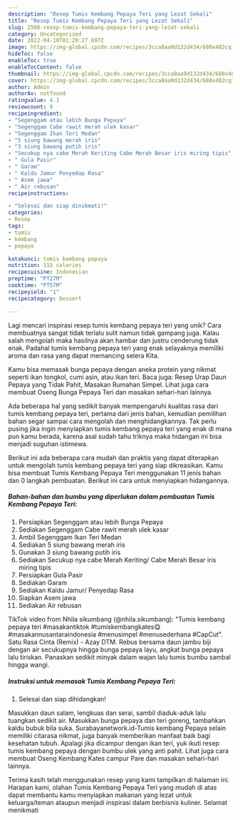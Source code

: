 ```yaml
---
description: "Resep Tumis Kembang Pepaya Teri yang Lezat Sekali"
title: "Resep Tumis Kembang Pepaya Teri yang Lezat Sekali"
slug: 2508-resep-tumis-kembang-pepaya-teri-yang-lezat-sekali
category: Uncategorized
date: 2022-04-10T01:29:27.697Z
image: https://img-global.cpcdn.com/recipes/3cca8aa9d132d434/680x482cq70/tumis-kembang-pepaya-teri-foto-resep-utama.jpg
hideToc: false
enableToc: true
enableTocContent: false
thumbnail: https://img-global.cpcdn.com/recipes/3cca8aa9d132d434/680x482cq70/tumis-kembang-pepaya-teri-foto-resep-utama.jpg
cover: https://img-global.cpcdn.com/recipes/3cca8aa9d132d434/680x482cq70/tumis-kembang-pepaya-teri-foto-resep-utama.jpg
author: Admin
authorAv: notfound
ratingvalue: 4.1
reviewcount: 9
recipeingredient:
- "Segenggam atau lebih Bunga Pepaya"
- "Segenggam Cabe rawit merah ulek kasar"
- "Segenggam Ikan Teri Medan"
- "5 siung bawang merah iris"
- "3 siung bawang putih iris"
- "Secukup nya cabe Merah Keriting Cabe Merah Besar iris miring tipis"
- " Gula Pasir"
- " Garam"
- " Kaldu Jamur Penyedap Rasa"
- " Asem jawa"
- " Air rebusan"
recipeinstructions:

- "Selesai dan siap dinikmati!"
categories:
- Resep
tags:
- tumis
- kembang
- pepaya

katakunci: tumis kembang pepaya 
nutrition: 115 calories
recipecuisine: Indonesian
preptime: "PT27M"
cooktime: "PT57M"
recipeyield: "1"
recipecategory: Dessert

---
```





Lagi mencari inspirasi resep tumis kembang pepaya teri yang unik? Cara membuatnya sangat tidak terlalu sulit namun tidak gampang juga. Kalau salah mengolah maka hasilnya akan hambar dan justru cenderung tidak enak. Padahal tumis kembang pepaya teri yang enak selayaknya memiliki aroma dan rasa yang dapat memancing selera Kita.





Kamu bisa memasak bunga pepaya dengan aneka protein yang nikmat seperti ikan tongkol, cumi asin, atau ikan teri. Baca juga: Resep Urap Daun Pepaya yang Tidak Pahit, Masakan Rumahan Simpel. Lihat juga cara membuat Oseng Bunga Pepaya Teri dan masakan sehari-hari lainnya.

Ada beberapa hal yang sedikit banyak mempengaruhi kualitas rasa dari tumis kembang pepaya teri, pertama dari jenis bahan, kemudian pemilihan bahan segar sampai cara mengolah dan menghidangkannya. Tak perlu pusing jika ingin menyiapkan tumis kembang pepaya teri yang enak di mana pun kamu berada, karena asal sudah tahu triknya maka hidangan ini bisa menjadi suguhan istimewa.






Berikut ini ada beberapa cara mudah dan praktis yang dapat diterapkan untuk mengolah tumis kembang pepaya teri yang siap dikreasikan. Kamu bisa membuat Tumis Kembang Pepaya Teri menggunakan 11 jenis bahan dan 0 langkah pembuatan. Berikut ini cara untuk menyiapkan hidangannya.

<!--inarticleads1-->

##### Bahan-bahan dan bumbu yang diperlukan dalam pembuatan Tumis Kembang Pepaya Teri:

1. Persiapkan Segenggam atau lebih Bunga Pepaya
1. Sediakan Segenggam Cabe rawit merah ulek kasar
1. Ambil Segenggam Ikan Teri Medan
1. Sediakan 5 siung bawang merah iris
1. Gunakan 3 siung bawang putih iris
1. Sediakan Secukup nya cabe Merah Keriting/ Cabe Merah Besar iris miring tipis
1. Persiapkan  Gula Pasir
1. Sediakan  Garam
1. Sediakan  Kaldu Jamur/ Penyedap Rasa
1. Siapkan  Asem jawa
1. Sediakan  Air rebusan


TikTok video from Nhila sikumbang (@nhila.sikumbang): &#34;Tumis kembang pepaya teri #masakantiktok #tumiskembangkates😋 #masakannusantaraindonesia #menusimpel #menusederhana #CapCut&#34;. Satu Rasa Cinta (Remix) - Azay DTM. Rebus bersama daun jambu biji dengan air secukupnya hingga bunga pepaya layu, angkat bunga pepaya lalu tiriskan. Panaskan sedikit minyak dalam wajan lalu tumis bumbu sambal hingga wangi. 

<!--inarticleads2-->

##### Instruksi untuk memasak Tumis Kembang Pepaya Teri:


1. Selesai dan siap dihidangkan!

Masukkan daun salam, lengkuas dan serai, sambil diaduk-aduk lalu tuangkan sedikit air. Masukkan bunga pepaya dan teri goreng, tambahkan kaldu bubuk bila suka. Surabayanetwork.id-Tumis kembang Pepaya selain memiliki citarasa nikmat, juga banyak memberikan manfaat baik bagi kesehatan tubuh. Apalagi jika dicampur dengan ikan teri, yuk ikuti resep tumis kembang pepaya dengan bumbu ulek yang anti pahit. Lihat juga cara membuat Oseng Kembang Kates campur Pare dan masakan sehari-hari lainnya. 

Terima kasih telah menggunakan resep yang kami tampilkan di halaman ini. Harapan kami, olahan Tumis Kembang Pepaya Teri yang mudah di atas dapat membantu kamu menyiapkan makanan yang lezat untuk keluarga/teman ataupun menjadi inspirasi dalam berbisnis kuliner. Selamat menikmati
